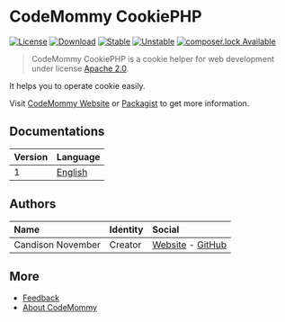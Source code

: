 # CodeMommy CookiePHP

[![License](https://poser.pugx.org/CodeMommy/CookiePHP/license?format=flat-square)](LICENSE)
[![Download](https://poser.pugx.org/CodeMommy/CookiePHP/downloads?format=flat-square)](https://packagist.org/packages/CodeMommy/CookiePHP)
[![Stable](https://poser.pugx.org/CodeMommy/CookiePHP/version?format=flat-square)](https://packagist.org/packages/CodeMommy/CookiePHP)
[![Unstable](https://poser.pugx.org/CodeMommy/CookiePHP/v/unstable?format=flat-square)](https://packagist.org/packages/CodeMommy/CookiePHP)
[![composer.lock Available](https://poser.pugx.org/CodeMommy/CookiePHP/composerlock?format=flat-square)](https://packagist.org/packages/CodeMommy/CookiePHP)


> CodeMommy CookiePHP is a cookie helper for web development under license [Apache 2.0](LICENSE).

It helps you to operate cookie easily.

Visit [CodeMommy Website](http://www.codemommy.com) or [Packagist](https://packagist.org/packages/CodeMommy/CookiePHP) to get more information.

## Documentations
| Version | Language |
| :------ | :------- |
| 1 | [English](documentation/1/english/index.md) |


## Authors

| Name | Identity | Social |
| :--- | :------- | :----- |
| Candison November | Creator  | [Website](http://www.kandisheng.com) - [GitHub](https://github.com/KanDisheng) |

## More

- [Feedback](https://github.com/CodeMommy/CookiePHP/issues)
- [About CodeMommy](https://github.com/CodeMommy/CodeMommy)